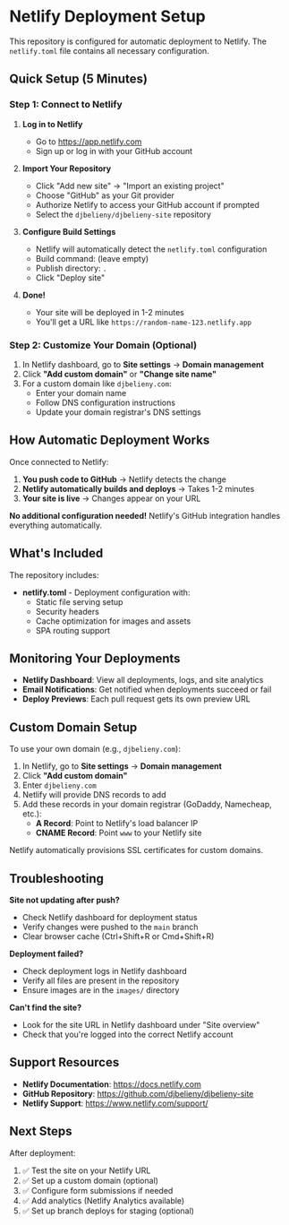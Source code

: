 # Netlify Deployment Setup

This repository is configured for automatic deployment to Netlify. The `netlify.toml` file contains all necessary configuration.

## Quick Setup (5 Minutes)

### Step 1: Connect to Netlify

1. **Log in to Netlify**
   - Go to https://app.netlify.com
   - Sign up or log in with your GitHub account

2. **Import Your Repository**
   - Click "Add new site" → "Import an existing project"
   - Choose "GitHub" as your Git provider
   - Authorize Netlify to access your GitHub account if prompted
   - Select the `djbelieny/djbelieny-site` repository

3. **Configure Build Settings**
   - Netlify will automatically detect the `netlify.toml` configuration
   - Build command: (leave empty)
   - Publish directory: `.`
   - Click "Deploy site"

4. **Done!**
   - Your site will be deployed in 1-2 minutes
   - You'll get a URL like `https://random-name-123.netlify.app`

### Step 2: Customize Your Domain (Optional)

1. In Netlify dashboard, go to **Site settings** → **Domain management**
2. Click **"Add custom domain"** or **"Change site name"**
3. For a custom domain like `djbelieny.com`:
   - Enter your domain name
   - Follow DNS configuration instructions
   - Update your domain registrar's DNS settings

## How Automatic Deployment Works

Once connected to Netlify:

1. **You push code to GitHub** → Netlify detects the change
2. **Netlify automatically builds and deploys** → Takes 1-2 minutes
3. **Your site is live** → Changes appear on your URL

**No additional configuration needed!** Netlify's GitHub integration handles everything automatically.

## What's Included

The repository includes:

- **netlify.toml** - Deployment configuration with:
  - Static file serving setup
  - Security headers
  - Cache optimization for images and assets
  - SPA routing support

## Monitoring Your Deployments

- **Netlify Dashboard**: View all deployments, logs, and site analytics
- **Email Notifications**: Get notified when deployments succeed or fail
- **Deploy Previews**: Each pull request gets its own preview URL

## Custom Domain Setup

To use your own domain (e.g., `djbelieny.com`):

1. In Netlify, go to **Site settings** → **Domain management**
2. Click **"Add custom domain"**
3. Enter `djbelieny.com`
4. Netlify will provide DNS records to add
5. Add these records in your domain registrar (GoDaddy, Namecheap, etc.):
   - **A Record**: Point to Netlify's load balancer IP
   - **CNAME Record**: Point `www` to your Netlify site

Netlify automatically provisions SSL certificates for custom domains.

## Troubleshooting

**Site not updating after push?**
- Check Netlify dashboard for deployment status
- Verify changes were pushed to the `main` branch
- Clear browser cache (Ctrl+Shift+R or Cmd+Shift+R)

**Deployment failed?**
- Check deployment logs in Netlify dashboard
- Verify all files are present in the repository
- Ensure images are in the `images/` directory

**Can't find the site?**
- Look for the site URL in Netlify dashboard under "Site overview"
- Check that you're logged into the correct Netlify account

## Support Resources

- **Netlify Documentation**: https://docs.netlify.com
- **GitHub Repository**: https://github.com/djbelieny/djbelieny-site
- **Netlify Support**: https://www.netlify.com/support/

## Next Steps

After deployment:
1. ✅ Test the site on your Netlify URL
2. ✅ Set up a custom domain (optional)
3. ✅ Configure form submissions if needed
4. ✅ Add analytics (Netlify Analytics available)
5. ✅ Set up branch deploys for staging (optional)
